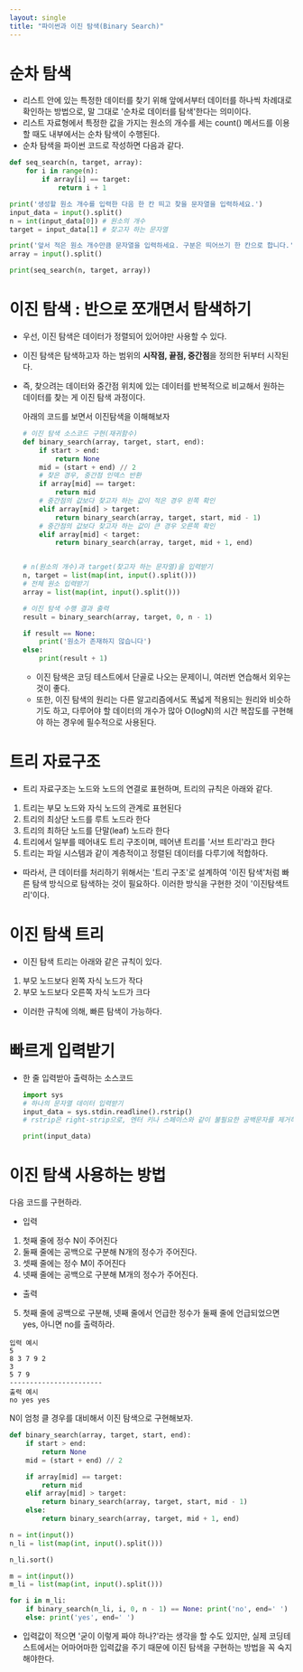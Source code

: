 ```yaml
---
layout: single
title: "파이썬과 이진 탐색(Binary Search)"
---
```


#  순차 탐색

- 리스트 안에 있는 특정한 데이터를 찾기 위해 앞에서부터 데이터를 하나씩 차례대로 확인하는 방법으로, 말 그대로 '순차로 데이터를 탐색'한다는 의미이다.
- 리스트 자료형에서 특정한 값을 가지는 원소의 개수를 세는 count() 메서드를 이용할 때도 내부에서는 순차 탐색이 수행된다.
- 순차 탐색을 파이썬 코드로 작성하면 다음과 같다.

```python
def seq_search(n, target, array):
    for i in range(n):
        if array[i] == target:
            return i + 1

print('생성할 원소 개수를 입력한 다음 한 칸 띄고 찾을 문자열을 입력하세요.')
input_data = input().split()
n = int(input_data[0]) # 원소의 개수
target = input_data[1] # 찾고자 하는 문자열

print('앞서 적은 원소 개수만큼 문자열을 입력하세요. 구분은 띄어쓰기 한 칸으로 합니다.')
array = input().split()

print(seq_search(n, target, array))

```

# 이진 탐색 : 반으로 쪼개면서 탐색하기

- 우선, 이진 탐색은 데이터가 정렬되어 있어야만 사용할 수 있다.
- 이진 탐색은 탐색하고자 하는 범위의 **시작점, 끝점, 중간점**을 정의한 뒤부터 시작된다.
- 즉, 찾으려는 데이터와 중간점 위치에 있는 데이터를 반복적으로 비교해서 원하는 데이터를 찾는 게 이진 탐색 과정이다.

    아래의 코드를 보면서 이진탐색을 이해해보자
    ```python
    # 이진 탐색 소스코드 구현(재귀함수)
    def binary_search(array, target, start, end):
        if start > end:
            return None
        mid = (start + end) // 2
        # 찾은 경우, 중간점 인덱스 반환
        if array[mid] == target:
            return mid
        # 중간점의 값보다 찾고자 하는 값이 적은 경우 왼쪽 확인
        elif array[mid] > target:
            return binary_search(array, target, start, mid - 1)
        # 중간점의 값보다 찾고자 하는 값이 큰 경우 오른쪽 확인
        elif array[mid] < target:
            return binary_search(array, target, mid + 1, end)


    # n(원소의 개수)과 target(찾고자 하는 문자열)을 입력받기
    n, target = list(map(int, input().split()))
    # 전체 원소 입력받기
    array = list(map(int, input().split()))

    # 이진 탐색 수행 결과 출력
    result = binary_search(array, target, 0, n - 1)

    if result == None:
        print('원소가 존재하지 않습니다')
    else:
        print(result + 1)
    ```

    - 이진 탐색은 코딩 테스트에서 단골로 나오는 문제이니, 여러번 연습해서 외우는 것이 좋다.
    - 또한, 이진 탐색의 원리는 다른 알고리즘에서도 폭넓게 적용되는 원리와 비슷하기도 하고, 다루어야 할 데이터의 개수가 많아 O(logN)의 시간 복잡도를 구현해야 하는 경우에 필수적으로 사용된다.

# 트리 자료구조

- 트리 자료구조는 노드와 노드의 연결로 표현하며, 트리의 규칙은 아래와 같다.

1. 트리는 부모 노드와 자식 노드의 관계로 표현된다
2. 트리의 최상단 노드를 루트 노드라 한다
3. 트리의 최하단 노드를 단말(leaf) 노드라 한다
4. 트리에서 일부를 떼어내도 트리 구조이며, 떼어낸 트리를 '서브 트리'라고 한다
5. 트리는 파일 시스템과 같이 계층적이고 정렬된 데이터를 다루기에 적합하다.

- 따라서, 큰 데이터를 처리하기 위해서는 '트리 구조'로 설계하여 '이진 탐색'처럼 빠른 탐색 방식으로 탐색하는 것이 필요하다. 이러한 방식을 구현한 것이 '이진탐색트리'이다.


# 이진 탐색 트리

- 이진 탐색 트리는 아래와 같은 규칙이 있다.

1. 부모 노드보다 왼쪽 자식 노드가 작다
2. 부모 노드보다 오른쪽 자식 노드가 크다

- 이러한 규칙에 의해, 빠른 탐색이 가능하다.


# 빠르게 입력받기

- 한 줄 입력받아 출력하는 소스코드

    ```python
    import sys
    # 하나의 문자열 데이터 입력받기
    input_data = sys.stdin.readline().rstrip() 
    # rstrip은 right-strip으로, 엔터 키나 스페이스와 같이 불필요한 공백문자를 제거하기 위해 쓴다.

    print(input_data)
    ```


# 이진 탐색 사용하는 방법

다음 코드를 구현하라.
- 입력
1. 첫째 줄에 정수 N이 주어진다
2. 둘째 줄에는 공백으로 구분해 N개의 정수가 주어진다.
3. 셋째 줄에는 정수 M이 주어진다
4. 넷째 줄에는 공백으로 구분해 M개의 정수가 주어진다.
- 출력
5. 첫째 줄에 공백으로 구분해, 넷째 줄에서 언급한 정수가 둘째 줄에 언급되었으면 yes, 아니면 no를 출력하라.

```
입력 예시
5
8 3 7 9 2
3
5 7 9
-----------------------
출력 예시
no yes yes
```

N이 엄청 클 경우를 대비해서 이진 탐색으로 구현해보자.
```python
def binary_search(array, target, start, end):
    if start > end:
        return None
    mid = (start + end) // 2

    if array[mid] == target:
        return mid
    elif array[mid] > target:
        return binary_search(array, target, start, mid - 1)
    else:
        return binary_search(array, target, mid + 1, end)

n = int(input())
n_li = list(map(int, input().split()))

n_li.sort()

m = int(input())
m_li = list(map(int, input().split()))

for i in m_li:
    if binary_search(n_li, i, 0, n - 1) == None: print('no', end=' ')
    else: print('yes', end=' ')

```

- 입력값이 적으면 '굳이 이렇게 짜야 하나?'라는 생각을 할 수도 있지만, 실제 코딩테스트에서는 어마어마한 입력값을 주기 때문에 이진 탐색을 구현하는 방법을 꼭 숙지해야한다.

